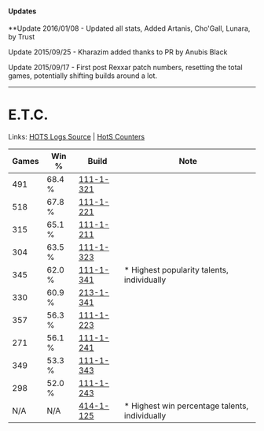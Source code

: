 #### Updates
**Update 2016/01/08 - Updated all stats, Added Artanis, Cho'Gall, Lunara, by Trust

Update 2015/09/25 - Kharazim added thanks to PR by Anubis Black

Update 2015/09/17 - First post Rexxar patch numbers, resetting the total games, potentially shifting builds around a lot.

***

# E.T.C.

Links: [HOTS Logs Source](https://www.hotslogs.com/Sitewide/HeroDetails?Hero=E.T.C.) | [HotS Counters](http://hotscounters.com/#/hero/E.T.C.)

Games  | Win %  | Build     | Note
-----  | -----  | -----     | ----
491    | 68.4 % | [111-1-321](http://www.heroesfire.com/hots/talent-calculator/elite-tauren-chieftain#gOkP) | 
518    | 67.8 % | [111-1-221](http://www.heroesfire.com/hots/talent-calculator/elite-tauren-chieftain#gOir) | 
315    | 65.1 % | [111-1-211](http://www.heroesfire.com/hots/talent-calculator/elite-tauren-chieftain#gOih) | 
304    | 63.5 % | [111-1-323](http://www.heroesfire.com/hots/talent-calculator/elite-tauren-chieftain#gOkR) | 
345    | 62.0 % | [111-1-341](http://www.heroesfire.com/hots/talent-calculator/elite-tauren-chieftain#gOkj) | * Highest popularity talents, individually
330    | 60.9 % | [213-1-341](http://www.heroesfire.com/hots/talent-calculator/elite-tauren-chieftain#kHmD) | 
357    | 56.3 % | [111-1-223](http://www.heroesfire.com/hots/talent-calculator/elite-tauren-chieftain#gOit) | 
271    | 56.1 % | [111-1-241](http://www.heroesfire.com/hots/talent-calculator/elite-tauren-chieftain#gOj9) | 
349    | 53.3 % | [111-1-343](http://www.heroesfire.com/hots/talent-calculator/elite-tauren-chieftain#gOkl) | 
298    | 52.0 % | [111-1-243](http://www.heroesfire.com/hots/talent-calculator/elite-tauren-chieftain#gOjB) | 
N/A    | N/A    | [414-1-125](http://www.heroesfire.com/hots/talent-calculator/elite-tauren-chieftain#ryR5) | * Highest win percentage talents, individually
